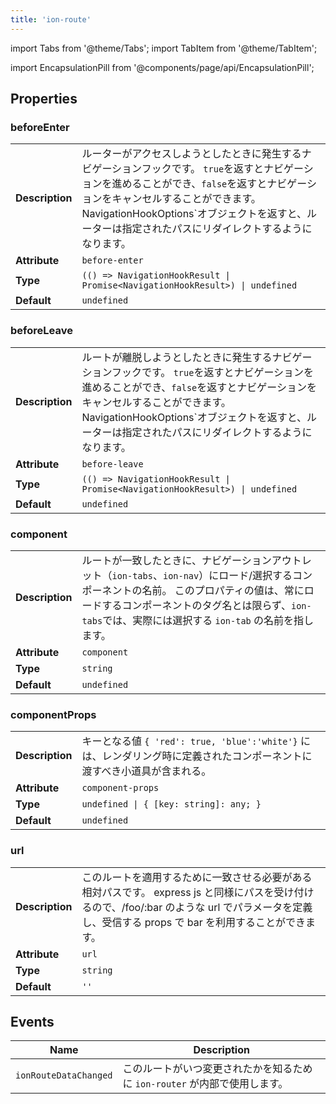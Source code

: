 ```yaml
---
title: 'ion-route'
---
```


import Tabs from '@theme/Tabs';
import TabItem from '@theme/TabItem';

<head>
  <title>ion-route: API Route Component for Ionic Framework Apps</title>
  <meta
    name="description"
    content="The ion-route component takes a component and renders it when the Browser URL matches the URL property. Learn more about the API route component for Ionic Apps."
  />
</head>

import EncapsulationPill from '@components/page/api/EncapsulationPill';

## Properties

### beforeEnter

|                 |                                                                                                                                                                                                                                                                                            |
| --------------- | ------------------------------------------------------------------------------------------------------------------------------------------------------------------------------------------------------------------------------------------------------------------------------------------ |
| **Description** | ルーターがアクセスしようとしたときに発生するナビゲーションフックです。 `true`を返すとナビゲーションを進めることができ、`false`を返すとナビゲーションをキャンセルすることができます。NavigationHookOptions`オブジェクトを返すと、ルーターは指定されたパスにリダイレクトするようになります。 |
| **Attribute**   | `before-enter`                                                                                                                                                                                                                                                                             |
| **Type**        | `(() => NavigationHookResult \| Promise<NavigationHookResult>) \| undefined`                                                                                                                                                                                                               |
| **Default**     | `undefined`                                                                                                                                                                                                                                                                                |

### beforeLeave

|                 |                                                                                                                                                                                                                                                                                      |
| --------------- | ------------------------------------------------------------------------------------------------------------------------------------------------------------------------------------------------------------------------------------------------------------------------------------ |
| **Description** | ルートが離脱しようとしたときに発生するナビゲーションフックです。 `true`を返すとナビゲーションを進めることができ、`false`を返すとナビゲーションをキャンセルすることができます。NavigationHookOptions`オブジェクトを返すと、ルーターは指定されたパスにリダイレクトするようになります。 |
| **Attribute**   | `before-leave`                                                                                                                                                                                                                                                                       |
| **Type**        | `(() => NavigationHookResult \| Promise<NavigationHookResult>) \| undefined`                                                                                                                                                                                                         |
| **Default**     | `undefined`                                                                                                                                                                                                                                                                          |

### component

|                 |                                                                                                                                                                                                                                                        |
| --------------- | ------------------------------------------------------------------------------------------------------------------------------------------------------------------------------------------------------------------------------------------------------ |
| **Description** | ルートが一致したときに、ナビゲーションアウトレット（`ion-tabs`、`ion-nav`）にロード/選択するコンポーネントの名前。 このプロパティの値は、常にロードするコンポーネントのタグ名とは限らず、`ion-tabs`では、実際には選択する `ion-tab` の名前を指します。 |
| **Attribute**   | `component`                                                                                                                                                                                                                                            |
| **Type**        | `string`                                                                                                                                                                                                                                               |
| **Default**     | `undefined`                                                                                                                                                                                                                                            |

### componentProps

|                 |                                                                                                                          |
| --------------- | ------------------------------------------------------------------------------------------------------------------------ |
| **Description** | キーとなる値 `{ 'red': true, 'blue':'white'}` には、レンダリング時に定義されたコンポーネントに渡すべき小道具が含まれる。 |
| **Attribute**   | `component-props`                                                                                                        |
| **Type**        | `undefined \| { [key: string]: any; }`                                                                                   |
| **Default**     | `undefined`                                                                                                              |

### url

|                 |                                                                                                                                                                                                     |
| --------------- | --------------------------------------------------------------------------------------------------------------------------------------------------------------------------------------------------- |
| **Description** | このルートを適用するために一致させる必要がある相対パスです。 express js と同様にパスを受け付けるので、/foo/:bar のような url でパラメータを定義し、受信する props で bar を利用することができます。 |
| **Attribute**   | `url`                                                                                                                                                                                               |
| **Type**        | `string`                                                                                                                                                                                            |
| **Default**     | `''`                                                                                                                                                                                                |

## Events

| Name                  | Description                                                                |
| --------------------- | -------------------------------------------------------------------------- |
| `ionRouteDataChanged` | このルートがいつ変更されたかを知るために `ion-router` が内部で使用します。 |

